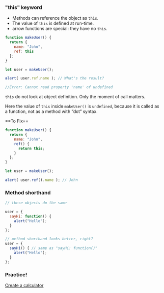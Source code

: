 ### "this" keyword

- Methods can reference the object as `this`.
- The value of `this` is defined at run-time.
- arrow functions are special: they have no `this`.

```javascript
function makeUser() {
  return {
    name: "John",
    ref: this
  };
}

let user = makeUser();

alert( user.ref.name ); // What's the result?

//Error: Cannot read property 'name' of undefined
```

 `this` do not look at object definition. Only the moment of call matters.

Here the value of `this` inside `makeUser()` is `undefined`, because it is called as a function, not as a method with “dot” syntax.

==To Fix==

```javascript
function makeUser() {
  return {
    name: "John",
    ref() {
      return this;
    }
  };
}

let user = makeUser();

alert( user.ref().name ); // John
```



### Method shorthand

```javascript
// these objects do the same

user = {
  sayHi: function() {
    alert("Hello");
  }
};

// method shorthand looks better, right?
user = {
  sayHi() { // same as "sayHi: function()"
    alert("Hello");
  }
};
```



### Practice!

[Create a calculator](https://javascript.info/object-methods#create-a-calculator)